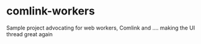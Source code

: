 # comlink-workers
Sample project advocating for web workers, Comlink and .... making the UI thread great again
